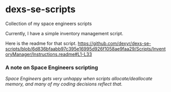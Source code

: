 # dexs-se-scripts
Collection of my space engineers scripts

Currently, I have a simple inventory management script.

Here is the readme for that script.
https://github.com/dexyr/dexs-se-scripts/blob/6d836bfaabb97c395e16995d926f1058ae9faa29/Scripts/InventoryManager/Instructions.readme#L1-L33


### A note on Space Engineers scripting
_Space Engineers gets very unhappy when scripts allocate/deallocate memory, and many of my coding decisions reflect that._
